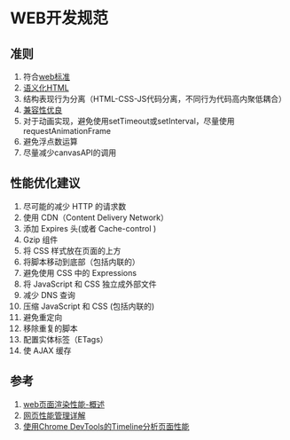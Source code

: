 # WEB开发规范

## 准则
1. 符合[web标准](https://www.w3school.com.cn/site/site_standards.asp)
1. [语义化HTML](https://www.w3school.com.cn/tags/index.asp)
1. 结构表现行为分离（HTML-CSS-JS代码分离，不同行为代码高内聚低耦合）
1. [兼容性优良](https://res.imtt.qq.com/qqbrowser_x5/h5/v8.0/h5_support.htm)
1. 对于动画实现，避免使用setTimeout或setInterval，尽量使用requestAnimationFrame
1. 避免浮点数运算
1. 尽量减少canvasAPI的调用

## 性能优化建议
1. 尽可能的减少 HTTP 的请求数
1. 使用 CDN（Content Delivery Network）
1. 添加 Expires 头(或者 Cache-control )
1. Gzip 组件
1. 将 CSS 样式放在页面的上方
1. 将脚本移动到底部（包括内联的）
1. 避免使用 CSS 中的 Expressions
1. 将 JavaScript 和 CSS 独立成外部文件
1. 减少 DNS 查询
1. 压缩 JavaScript 和 CSS (包括内联的)
1. 避免重定向
1. 移除重复的脚本
1. 配置实体标签（ETags）
1. 使 AJAX 缓存

## 参考
1. [web页面渲染性能-概述](https://www.jianshu.com/p/1e795d5bd209)
1. [网页性能管理详解](http://www.ruanyifeng.com/blog/2015/09/web-page-performance-in-depth.html)
1. [使用Chrome DevTools的Timeline分析页面性能](http://horve.github.io/2015/10/26/timeline/)
